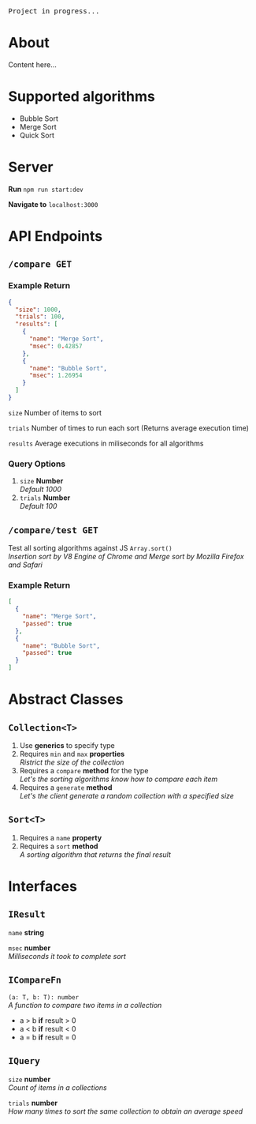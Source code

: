 <pre>Project in progress...</pre>

# About

Content here...

# Supported algorithms

- Bubble Sort
- Merge Sort
- Quick Sort

# Server

**Run** `npm run start:dev`

**Navigate to** `localhost:3000`

# API Endpoints

## `/compare GET`

### Example Return

```json
{
  "size": 1000,
  "trials": 100,
  "results": [
    {
      "name": "Merge Sort",
      "msec": 0.42857
    },
    {
      "name": "Bubble Sort",
      "msec": 1.26954
    }
  ]
}
```

`size` Number of items to sort

`trials` Number of times to run each sort (Returns average execution time)

`results` Average executions in miliseconds for all algorithms

### Query Options

1. `size` **Number**  
_Default 1000_  
3. `trials` **Number**  
_Default 100_

## `/compare/test GET`

Test all sorting algorithms against JS `Array.sort()`  
_Insertion sort by V8 Engine of Chrome and Merge sort by Mozilla Firefox and Safari_

### Example Return

```json
[
  {
    "name": "Merge Sort",
    "passed": true
  },
  {
    "name": "Bubble Sort",
    "passed": true
  }
]
```

# Abstract Classes

## `Collection<T>`

1. Use **generics** to specify type
2. Requires `min` and `max` **properties**  
_Ristrict the size of the collection_  
3. Requires a `compare` **method** for the type  
_Let's the sorting algorithms know how to compare each item_  
4. Requires a `generate` **method**  
_Let's the client generate a random collection with a specified size_  

## `Sort<T>`
1. Requires a `name` **property**
2. Requires a `sort` **method**  
_A sorting algorithm that returns the final result_

# Interfaces

## `IResult`
`name` **string**  
  
`msec` **number**  
_Milliseconds it took to complete sort_

## `ICompareFn`
`(a: T, b: T): number`  
_A function to compare two items in a collection_  
- a > b **if** result > 0
- a < b **if** result < 0
- a = b **if** result = 0

## `IQuery`
`size` **number**   
_Count of items in a collections_  
  
`trials` **number**  
_How many times to sort the same collection to obtain an average speed_

